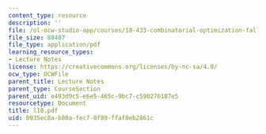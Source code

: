```yaml
---
content_type: resource
description: ''
file: /ol-ocw-studio-app/courses/18-433-combinatorial-optimization-fall-2003/0935ec8ab80afec78f89ffaf0eb2861c_l18.pdf
file_size: 88407
file_type: application/pdf
learning_resource_types:
- Lecture Notes
license: https://creativecommons.org/licenses/by-nc-sa/4.0/
ocw_type: OCWFile
parent_title: Lecture Notes
parent_type: CourseSection
parent_uid: e493d9c5-e6e5-465c-9bc7-c590276187e5
resourcetype: Document
title: l18.pdf
uid: 0935ec8a-b80a-fec7-8f89-ffaf0eb2861c
---
```

